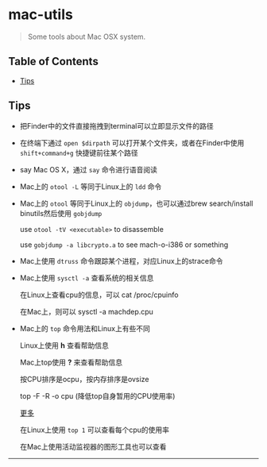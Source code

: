 mac-utils
========
> Some tools about Mac OSX system.

## Table of Contents

* [Tips](#tips)


## <a name="tips"></a>Tips

* 把Finder中的文件直接拖拽到terminal可以立即显示文件的路径

* 在终端下通过 `open $dirpath` 可以打开某个文件夹，或者在Finder中使用 `shift+command+g` 快捷键前往某个路径

* say Mac OS X，通过 `say` 命令进行语音阅读

* Mac上的 `otool -L` 等同于Linux上的 `ldd` 命令

* Mac上的 `otool` 等同于Linux上的 `objdump`，也可以通过brew search/install binutils然后使用 `gobjdump`

	use `otool -tV <executable>` to disassemble

	use `gobjdump -a libcrypto.a` to see mach-o-i386 or something

* Mac上使用 `dtruss` 命令跟踪某个进程，对应Linux上的strace命令

* Mac上使用 `sysctl -a` 查看系统的相关信息

	在Linux上查看cpu的信息，可以 cat /proc/cpuinfo

	在Mac上，则可以 sysctl -a machdep.cpu

* Mac上的 `top` 命令用法和Linux上有些不同

	Linux上使用 **h** 查看帮助信息

	Mac上top使用 **?** 来查看帮助信息

	按CPU排序是ocpu，按内存排序是ovsize

	top -F -R -o cpu (降低top自身暂用的CPU使用率)

	[更多](http://osxdaily.com/2009/10/06/monitoring-cpu-usage-on-your-mac-a-better-top-command/)

	在Linux上使用 `top 1` 可以查看每个cpu的使用率

	在Mac上使用活动监视器的图形工具也可以查看

---




